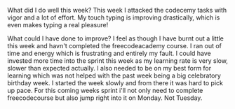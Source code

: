 What did I do well this week?
This week I attacked the codecemy tasks with vigor and a lot of effort. My touch typing is improving drastically, which is even makes typing a real pleasure!

 What could I have done to improve?
 I feel as though I have burnt out a little this week and havn't completed the freecodeacademy course. I ran out of time and energy which is frustrating and entirely my fault. I could have invested more time into the sprint this week as my learning rate is very slow, slower than expected actually. I also needed to be on my best form for learning which was not helped with the past week being a big celebratory birthday week. I started the week slowly and from there it was hard to pick up pace.
 For this coming weeks sprint i'll not only need to complete freecodecourse but also jump right into it on Monday. Not Tuesday.
